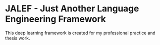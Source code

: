 # JALEF - Just Another Language Engineering Framework

This deep learning framework is created for my professional practice and thesis work.